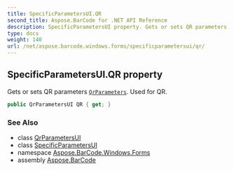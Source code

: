 ```yaml
---
title: SpecificParametersUI.QR
second_title: Aspose.BarCode for .NET API Reference
description: SpecificParametersUI property. Gets or sets QR parameters QrParameters. Used for QR
type: docs
weight: 140
url: /net/aspose.barcode.windows.forms/specificparametersui/qr/
---
```

## SpecificParametersUI.QR property

Gets or sets QR parameters [`QrParameters`](../../../aspose.barcode.generation/qrparameters/). Used for QR.

```csharp
public QrParametersUI QR { get; }
```

### See Also

* class [QrParametersUI](../../qrparametersui/)
* class [SpecificParametersUI](../)
* namespace [Aspose.BarCode.Windows.Forms](../../specificparametersui/)
* assembly [Aspose.BarCode](../../../)


